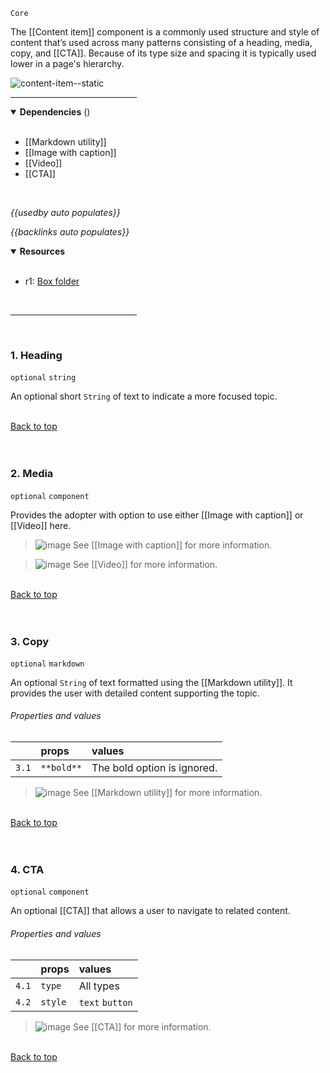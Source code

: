 `Core` <!-- category start --><!-- category end -->

The [[Content item]] component is a commonly used structure and style of content that’s used across many patterns consisting of a heading, media, copy, and [[CTA]]. Because of its type size and spacing it is typically used lower in a page's hierarchy.

![content-item--static](https://user-images.githubusercontent.com/3793636/121725811-5b03df00-caaf-11eb-98fd-45fbc2c9ba3e.png)

<hr width="40%" />

<!-- toc start open="true" --><!-- toc end -->

<details open="true">
  <summary><strong>Dependencies</strong> (<!-- dependencyCount start --><!-- dependencyCount end -->)</summary><br />

- [[Markdown utility]]
- [[Image with caption]]
- [[Video]]
- [[CTA]]

<br />
</details>

<!-- usedby start open="true" -->
*{{usedby auto populates}}*
<!-- usedby end -->

<!-- backlinks start open="true" -->
*{{backlinks auto populates}}*
<!-- backlinks end -->

<a name="resources"></a>
<details open="true">
  <summary><strong>Resources</strong></summary><br />

- r1: [Box folder](https://ibm.ent.box.com/folder/101273188385)

<br />
</details>

<hr width="40%" />

<br />

### 1. Heading
`optional` `string`

An optional short `String` of text to indicate a more focused topic. 

<br />[Back to top](#wiki-wrapper)<br /><br /><br />

### 2. Media
`optional` `component`

Provides the adopter with option to use either [[Image with caption]] or [[Video]] here.

> ![image](https://user-images.githubusercontent.com/3793636/117873919-f6faba80-b265-11eb-81a5-039bdcd822e8.png)  See [[Image with caption]] for more information.

> ![image](https://user-images.githubusercontent.com/3793636/117873919-f6faba80-b265-11eb-81a5-039bdcd822e8.png)  See [[Video]] for more information.

<br />[Back to top](#wiki-wrapper)<br /><br /><br />

### 3. Copy
`optional` `markdown`

An optional `String` of text formatted using the [[Markdown utility]]. It provides the user with detailed content supporting the topic.

###### Properties and values

|        | props      | values       |
|:-------|:-----------|:-------------|
| `3.1`  | `**bold**` | The bold option is ignored. |

> ![image](https://user-images.githubusercontent.com/3793636/117873919-f6faba80-b265-11eb-81a5-039bdcd822e8.png)  See [[Markdown utility]] for more information.

<br />[Back to top](#wiki-wrapper)<br /><br /><br />

### 4. CTA

`optional` `component`

An optional [[CTA]] that allows a user to navigate to related content.

###### Properties and values

|        | props      | values       |
|:-------|:-----------|:-------------|
| `4.1`  | `type`     | All types    |
| `4.2`  | `style`    | `text` `button`   |


> ![image](https://user-images.githubusercontent.com/3793636/117873919-f6faba80-b265-11eb-81a5-039bdcd822e8.png)  See [[CTA]] for more information.

<br />[Back to top](#wiki-wrapper)<br /><br /><br />